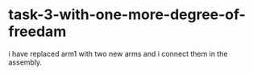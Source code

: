 # task-3-with-one-more-degree-of-freedam
i have replaced arm1 with two new arms and i connect them in the assembly.
